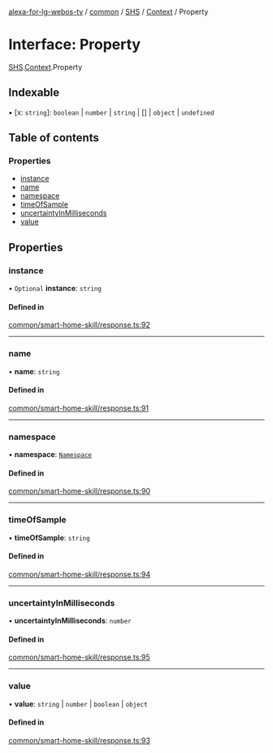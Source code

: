 [alexa-for-lg-webos-tv](../README.md) / [common](../modules/common.md) / [SHS](../modules/common.SHS.md) / [Context](../modules/common.SHS.Context.md) / Property

# Interface: Property

[SHS](../modules/common.SHS.md).[Context](../modules/common.SHS.Context.md).Property

## Indexable

▪ [x: `string`]: `boolean` \| `number` \| `string` \| [] \| `object` \| `undefined`

## Table of contents

### Properties

- [instance](common.SHS.Context.Property-1.md#instance)
- [name](common.SHS.Context.Property-1.md#name)
- [namespace](common.SHS.Context.Property-1.md#namespace)
- [timeOfSample](common.SHS.Context.Property-1.md#timeofsample)
- [uncertaintyInMilliseconds](common.SHS.Context.Property-1.md#uncertaintyinmilliseconds)
- [value](common.SHS.Context.Property-1.md#value)

## Properties

### instance

• `Optional` **instance**: `string`

#### Defined in

[common/smart-home-skill/response.ts:92](https://github.com/pebender/alexa-for-lg-webos-tv/blob/ed6e832de9301ef89b625820a22ad4e5b6c0e1d9/src/common/smart-home-skill/response.ts#L92)

___

### name

• **name**: `string`

#### Defined in

[common/smart-home-skill/response.ts:91](https://github.com/pebender/alexa-for-lg-webos-tv/blob/ed6e832de9301ef89b625820a22ad4e5b6c0e1d9/src/common/smart-home-skill/response.ts#L91)

___

### namespace

• **namespace**: [`Namespace`](../modules/common.SHS.Directive.Header.md#namespace)

#### Defined in

[common/smart-home-skill/response.ts:90](https://github.com/pebender/alexa-for-lg-webos-tv/blob/ed6e832de9301ef89b625820a22ad4e5b6c0e1d9/src/common/smart-home-skill/response.ts#L90)

___

### timeOfSample

• **timeOfSample**: `string`

#### Defined in

[common/smart-home-skill/response.ts:94](https://github.com/pebender/alexa-for-lg-webos-tv/blob/ed6e832de9301ef89b625820a22ad4e5b6c0e1d9/src/common/smart-home-skill/response.ts#L94)

___

### uncertaintyInMilliseconds

• **uncertaintyInMilliseconds**: `number`

#### Defined in

[common/smart-home-skill/response.ts:95](https://github.com/pebender/alexa-for-lg-webos-tv/blob/ed6e832de9301ef89b625820a22ad4e5b6c0e1d9/src/common/smart-home-skill/response.ts#L95)

___

### value

• **value**: `string` \| `number` \| `boolean` \| `object`

#### Defined in

[common/smart-home-skill/response.ts:93](https://github.com/pebender/alexa-for-lg-webos-tv/blob/ed6e832de9301ef89b625820a22ad4e5b6c0e1d9/src/common/smart-home-skill/response.ts#L93)
